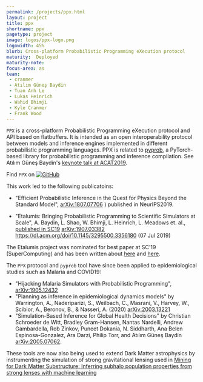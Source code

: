 ```yaml
---
permalink: /projects/ppx.html
layout: project
title: ppx
shortname: ppx
pagetype: project
image: logos/ppx-logo.png
logowidth: 45%
blurb: Cross-platform Probabilistic Programming eXecution protocol
maturity:  Deployed
maturity-note:
focus-area: as
team:
 - cranmer
 - Atılım Güneş Baydin
 - Tuan Anh Le
 - Lukas Heinrich
 - Wahid Bhimji
 - Kyle Cranmer
 - Frank Wood
---
```



`PPX` is a cross-platform Probabilistic Programming eXecution protocol and API based on flatbuffers. It is intended as an open interoperability protocol between models and inference engines implemented in different probabilistic programming languages. PPX is related to [pyprob](https://github.com/probprog/pyprob), a PyTorch-based library for probabilistic programming and inference compilation. See Atılım Güneş Baydin's [keynote talk at ACAT2019](https://indico.cern.ch/event/708041/contributions/3308721/).

Find `PPX` on [![GitHub](https://img.shields.io/badge/GitHub-555555.svg)](https://github.com/probprog/ppx)


This work led to the following publicatoins:

  * "Efficient Probabilistic Inference in the Quest for Physics Beyond the Standard Model",  [arXiv:1807.07706](https://arxiv.org/abs/1807.07706) ) published in NeurIPS2019.

  * "Etalumis: Bringing Probabilistic Programming to Scientific Simulators at Scale", A. Baydin, L. Shao, W. Bhimji, L. Heinrich, L. Meadows et. al.,  [published in SC19](https://dl.acm.org/doi/abs/10.1145/3295500.3356180) [arXiv:1907.03382](http://inspirehep.net/record/1742890) https://dl.acm.org/doi/10.1145/3295500.3356180  (07 Jul 2019)

The Etalumis project was nominated for best paper at SC'19 (SuperComputing) and has been written about [here](https://phys.org/news/2019-11-etalumis-reverses-simulations-reveal-science.html) and [here](https://www.nextplatform.com/2020/02/04/using-bayesian-inference-to-reverse-engineer-decades-of-hpc/).


The `PPX` protocol and `pyprob` tool have since been applied to epidemiological studies such as Malaria and COVID19:

 *  "Hijacking Malaria Simulators with Probabilistic Programming", [arXiv:1905.12432](https://arxiv.org/abs/1905.12432)
 * "Planning as inference in epidemiological dynamics models" by Warrington, A., Naderiparizi, S., Weilbach, C., Masrani, V., Harvey, W., Scibior, A., Beronov, B., & Nasseri, A. (2020) [arXiv:2003.13221](https://arxiv.org/abs/2003.13221)
 * "Simulation-Based Inference for Global Health Decisions" by Christian Schroeder de Witt, Bradley Gram-Hansen, Nantas Nardelli, Andrew Gambardella, Rob Zinkov, Puneet Dokania, N. Siddharth, Ana Belen Espinosa-Gonzalez, Ara Darzi, Philip Torr, and Atılım Güneş Baydin [arXiv:2005.07062](https://arxiv.org/abs/2005.07062).

These tools are now also being used to extend Dark Matter  astrophysics by instrumenting the simulation of strong gravitational lensing used in [Mining for Dark Matter Substructure: Inferring subhalo population properties from strong lenses with machine learning](https://inspirehep.net/literature/1752736)
